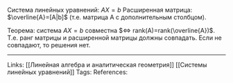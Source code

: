 Система линейных уравнений: $AX=b$
Расширенная матрица: $\overline{A}=[A|b]$ (т.е. матрица А с дополнительным столбцом). 

Теорема: система $AX=b$ совместна $<=> rank(A)=rank(\overline{A})$. Т.е. ранг матрицы и расширенной матрицы должны совпадать. Если не совпадают, то решения нет. 
___
Links: [[Линейная алгебра и аналитическая геометрия]] [[Системы линейных уравнений]]
Tags: 
References: 